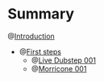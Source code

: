 # Summary

@[Introduction](./introduction.md)

- @[First steps](./first-steps.md)
  - @[Live Dubstep 001](./dubstep-001-live.md)
  - @[Morricone 001](./morricone-001.md)
